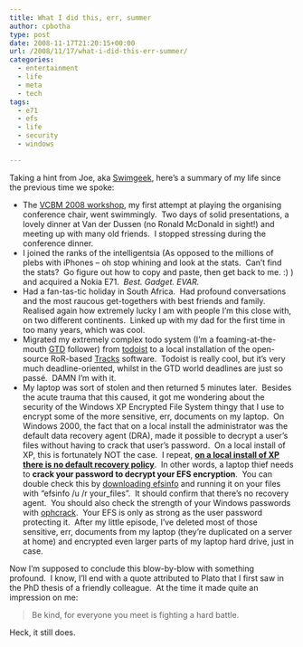 ```yaml
---
title: What I did this, err, summer
author: cpbotha
type: post
date: 2008-11-17T21:20:15+00:00
url: /2008/11/17/what-i-did-this-err-summer/
categories:
  - entertainment
  - life
  - meta
  - tech
tags:
  - e71
  - efs
  - life
  - security
  - windows

---
```

Taking a hint from Joe, aka [Swimgeek][1], here’s a summary of my life since the previous time we spoke:

  * The [VCBM 2008 workshop][2], my first attempt at playing the organising conference chair, went swimmingly.  Two days of solid presentations, a lovely dinner at Van der Dussen (no Ronald McDonald in sight!) and meeting up with many old friends.  I stopped stressing during the conference dinner.
  * I joined the ranks of the intelligentsia (As opposed to the millions of plebs with iPhones – oh stop whining and look at the stats.  Can’t find the stats?  Go figure out how to copy and paste, then get back to me. :) ) and acquired a Nokia E71.  _Best. Gadget. EVAR._ 
  * Had a fan-tas-tic holiday in South Africa.  Had profound conversations and the most raucous get-togethers with best friends and family.  Realised again how extremely lucky I am with people I’m this close with, on two different continents.  Linked up with my dad for the first time in too many years, which was cool.
  * Migrated my extremely complex todo system (I’m a foaming-at-the-mouth [GTD][3] follower) from [todoist][4] to a local installation of the open-source RoR-based [Tracks][5] software.  Todoist is really cool, but it’s very much deadline-oriented, whilst in the GTD world deadlines are just so passé.  DAMN I’m with it.
  * My laptop was sort of stolen and then returned 5 minutes later.  Besides the acute trauma that this caused, it got me wondering about the security of the Windows XP Encrypted File System thingy that I use to encrypt some of the more sensitive, err, documents on my laptop.  On Windows 2000, the fact that on a local install the administrator was the default data recovery agent (DRA), made it possible to decrypt a user’s files without having to crack that user’s password.  On a local install of XP, this is fortunately NOT the case.  I repeat, [**on a local install of XP there is no default recovery policy**][6].  In other words, a laptop thief needs to **crack your password to decrypt your EFS encryption**.  You can double check this by [downloading efsinfo][7] and running it on your files with “efsinfo /u /r your_files”.  It should confirm that there’s no recovery agent.  You should also check the strength of your Windows passwords with [ophcrack][8].  Your EFS is only as strong as the user password protecting it.  After my little episode, I’ve deleted most of those sensitive, err, documents from my laptop (they’re duplicated on a server at home) and encrypted even larger parts of my laptop hard drive, just in case.

Now I’m supposed to conclude this blow-by-blow with something profound.  I know, I’ll end with a quote attributed to Plato that I first saw in the PhD thesis of a friendly colleague.  At the time it made quite an impression on me:

> <span class="huge">Be kind, for everyone you meet is fighting a hard battle.</span>

Heck, it still does.

 [1]: http://www.swimgeek.com/blog/ "Link to Swimgeek's blog"
 [2]: http://vcbm.org/2008 "Link to VCBM 2008 website"
 [3]: http://en.wikipedia.org/wiki/Getting_Things_Done "Link to Wikipedia article on GTD"
 [4]: http://todoist.com/ "Link to Todoist"
 [5]: http://www.rousette.org.uk/projects/ "Link to Tracks website."
 [6]: http://support.microsoft.com/kb/887414 "Link to MS KB article concerning DRA on XP."
 [7]: http://www.microsoft.com/downloads/details.aspx?FamilyID=9c70306d-0ef3-4b0c-ab61-81da208f5c47&displaylang=en "Link to efsinfo"
 [8]: http://ophcrack.sourceforge.net/ "Link to ophcrack."
